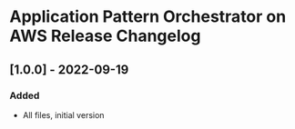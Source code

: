 # Application Pattern Orchestrator on AWS Release Changelog

## [1.0.0] - 2022-09-19

### Added

-   All files, initial version